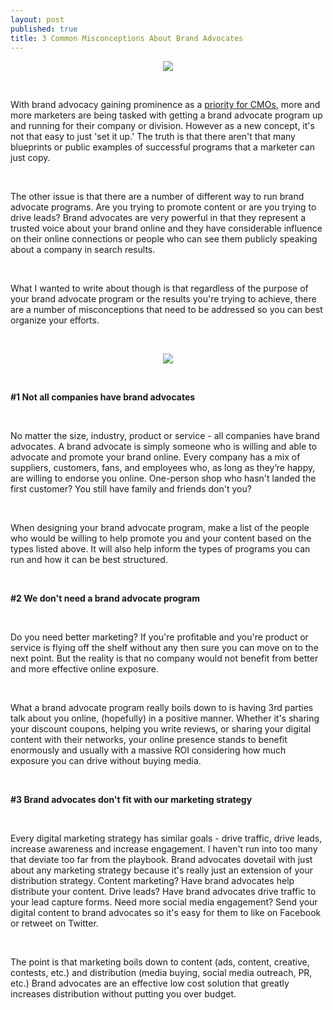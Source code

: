 ```yaml
---
layout: post
published: true
title: 3 Common Misconceptions About Brand Advocates
---
```

<p style="text-align: center;"><img src="http://www.getelevate.com/blog/images/truth.jpg" /></p>
<br />
<p>With brand advocacy gaining prominence as a <a href="http://www.mackcollier.com/ibm-study-cmos-look-to-focus-on-social-media-connecting-with-brand-advocates/">priority for CMOs</a>, more and more marketers are being tasked with getting a brand advocate program up and running for their company or division. However as a new concept, it&#39;s not that easy to just &#39;set it up.&#39; The truth is that there aren&#39;t that many blueprints or public examples of successful programs that a marketer can just copy.</p>
<br />

<p>The other issue is that there are a number of different way to run brand advocate programs. Are you trying to promote content or are you trying to drive leads? Brand advocates are very powerful in that they represent a trusted voice about your brand online and they have considerable influence on their online connections or people who can see them publicly speaking about a company in search results. </p>
<br />
<!--break-->
<p>What I wanted to write about though is that regardless of the purpose of your brand advocate program or the results you&#39;re trying to achieve, there are a number of misconceptions that need to be addressed so you can best organize your efforts. </p>
<br />

<p style="text-align: center;"><img src="images/music_in_ear.jpg" /></p>
<br />

<p><b>&#35;1 Not all companies have brand advocates</b></p>
<br />

<p>No matter the size, industry, product or service - all companies have brand advocates. A brand advocate is simply someone who is willing and able to advocate and promote your brand online. Every company has a mix of suppliers, customers, fans, and employees who, as long as they’re happy, are willing to endorse you online. One-person shop who hasn&#39;t landed the first customer? You still have family and friends don&#39;t you?</p>
<br />

<p>When designing your brand advocate program, make a list of the people who would be willing to help promote you and your content based on the types listed above. It will also help inform the types of programs you can run and how it can be best structured.</p>
<br />

<p><b>&#35;2 We don&#39;t need a brand advocate program</b></p>
<br />

<p>Do you need better marketing? If you&#39;re profitable and you&#39;re product or service is flying off the shelf without any then sure you can move on to the next point. But the reality is that no company would not benefit from better and more effective online exposure.</p>
<br />

<p>What a brand advocate program really boils down to is having 3rd parties talk about you online, (hopefully) in a positive manner. Whether it&#39;s sharing your discount coupons, helping you write reviews, or sharing your digital content with their networks, your online presence stands to benefit enormously and usually with a massive ROI considering how much exposure you can drive without buying media.</p>
<br />

<p><b>&#35;3 Brand advocates don&#39;t fit with our marketing strategy</b></p>
<br />

<p>Every digital marketing strategy has similar goals - drive traffic, drive leads, increase awareness and increase engagement. I haven&#39;t run into too many that deviate too far from the playbook. Brand advocates dovetail with just about any marketing strategy because it&#39;s really just an extension of your distribution strategy. Content marketing? Have brand advocates help distribute your content. Drive leads? Have brand advocates drive traffic to your lead capture forms. Need more social media engagement? Send your digital content to brand advocates so it&#39;s easy for them to like on Facebook or retweet on Twitter.</p>
<br />

<p>The point is that marketing boils down to content (ads, content, creative, contests, etc.) and distribution (media buying, social media outreach, PR, etc.) Brand advocates are an effective low cost solution that greatly increases distribution without putting you over budget.</p>
<br />